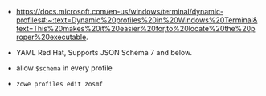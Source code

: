 - https://docs.microsoft.com/en-us/windows/terminal/dynamic-profiles#:~:text=Dynamic%20profiles%20in%20Windows%20Terminal&text=This%20makes%20it%20easier%20for,to%20locate%20the%20proper%20executable.

- YAML Red Hat, Supports JSON Schema 7 and below.

- allow `$schema` in every profile
- `zowe profiles edit zosmf`